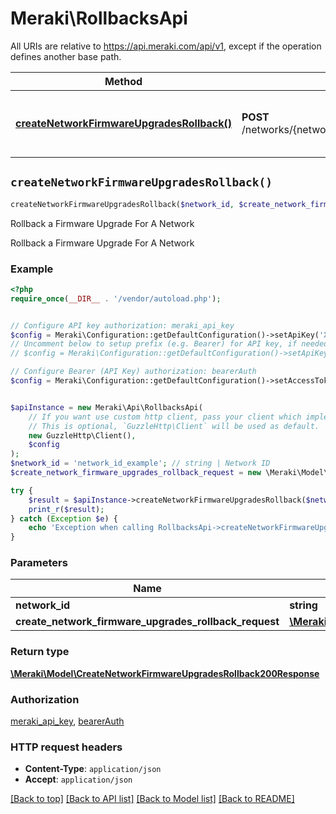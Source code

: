 # Meraki\RollbacksApi

All URIs are relative to https://api.meraki.com/api/v1, except if the operation defines another base path.

| Method | HTTP request | Description |
| ------------- | ------------- | ------------- |
| [**createNetworkFirmwareUpgradesRollback()**](RollbacksApi.md#createNetworkFirmwareUpgradesRollback) | **POST** /networks/{networkId}/firmwareUpgrades/rollbacks | Rollback a Firmware Upgrade For A Network |


## `createNetworkFirmwareUpgradesRollback()`

```php
createNetworkFirmwareUpgradesRollback($network_id, $create_network_firmware_upgrades_rollback_request): \Meraki\Model\CreateNetworkFirmwareUpgradesRollback200Response
```

Rollback a Firmware Upgrade For A Network

Rollback a Firmware Upgrade For A Network

### Example

```php
<?php
require_once(__DIR__ . '/vendor/autoload.php');


// Configure API key authorization: meraki_api_key
$config = Meraki\Configuration::getDefaultConfiguration()->setApiKey('X-Cisco-Meraki-API-Key', 'YOUR_API_KEY');
// Uncomment below to setup prefix (e.g. Bearer) for API key, if needed
// $config = Meraki\Configuration::getDefaultConfiguration()->setApiKeyPrefix('X-Cisco-Meraki-API-Key', 'Bearer');

// Configure Bearer (API Key) authorization: bearerAuth
$config = Meraki\Configuration::getDefaultConfiguration()->setAccessToken('YOUR_ACCESS_TOKEN');


$apiInstance = new Meraki\Api\RollbacksApi(
    // If you want use custom http client, pass your client which implements `GuzzleHttp\ClientInterface`.
    // This is optional, `GuzzleHttp\Client` will be used as default.
    new GuzzleHttp\Client(),
    $config
);
$network_id = 'network_id_example'; // string | Network ID
$create_network_firmware_upgrades_rollback_request = new \Meraki\Model\CreateNetworkFirmwareUpgradesRollbackRequest(); // \Meraki\Model\CreateNetworkFirmwareUpgradesRollbackRequest

try {
    $result = $apiInstance->createNetworkFirmwareUpgradesRollback($network_id, $create_network_firmware_upgrades_rollback_request);
    print_r($result);
} catch (Exception $e) {
    echo 'Exception when calling RollbacksApi->createNetworkFirmwareUpgradesRollback: ', $e->getMessage(), PHP_EOL;
}
```

### Parameters

| Name | Type | Description  | Notes |
| ------------- | ------------- | ------------- | ------------- |
| **network_id** | **string**| Network ID | |
| **create_network_firmware_upgrades_rollback_request** | [**\Meraki\Model\CreateNetworkFirmwareUpgradesRollbackRequest**](../Model/CreateNetworkFirmwareUpgradesRollbackRequest.md)|  | |

### Return type

[**\Meraki\Model\CreateNetworkFirmwareUpgradesRollback200Response**](../Model/CreateNetworkFirmwareUpgradesRollback200Response.md)

### Authorization

[meraki_api_key](../../README.md#meraki_api_key), [bearerAuth](../../README.md#bearerAuth)

### HTTP request headers

- **Content-Type**: `application/json`
- **Accept**: `application/json`

[[Back to top]](#) [[Back to API list]](../../README.md#endpoints)
[[Back to Model list]](../../README.md#models)
[[Back to README]](../../README.md)
